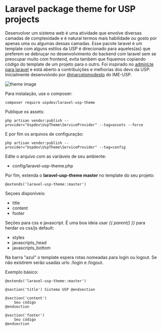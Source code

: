 # Laravel package theme for USP projects

Desenvolver um sistema web é uma atividade que envolve diversas camadas
de complexidade e é natural termos mais habilidade ou gosto por apenas
uma ou algumas dessas camadas.
Esse pacote laravel é um template com alguns estilos da USP
é direcionado para aqueles(as) que preferem se debruçar
no desenvolvimento do backend com laravel sem se preocupar muito
com frontend, evita também que fiquemos copiando código do template
de um projeto para o outro. Foi inspirado no [adminLte para laravel](https://github.com/jeroennoten/Laravel-AdminLTE)
e está aberto a contribuições e melhorias dos devs da USP.
Inicialmente desenvolvido por [@marcelomodesto](https://github.com/marcelomodesto) do IME-USP.

![theme image](https://raw.githubusercontent.com/uspdev/laravel-usp-theme/master/docs/example.png)

Para instalação, use o composer:

    composer require uspdev/laravel-usp-theme

Publique os assets:

    php artisan vendor:publish --provider="Uspdev\UspTheme\ServiceProvider" --tag=assets --force

E por fim os arquivos de configuração:

    php artisan vendor:publish --provider="Uspdev\UspTheme\ServiceProvider" --tag=config

Edite o arquivo com as variáveis de seu ambiente:

 - config/laravel-usp-theme.php

Por fim, extenda o **laravel-usp-theme master** no template do seu projeto:

    @extends('laravel-usp-theme::master')

Seçoes disponíveis:

 - title
 - content
 - footer

Seções para css e javascript. É uma boa ideia usar
*{{ parent() }}* para herdar os css/js default:

 - styles
 - javascripts_head
 - javascripts_bottom

Na barra "azul" o template espera rotas nomeadas
para login ou logout. Se não existirem serão usadas 
urls: /login e /logout.

Exemplo básico:

    @extends('laravel-usp-theme::master')

    @section('title') Sistema USP @endsection

    @section('content')
        Seu código
    @endsection

    @section('footer')
        Seu código
    @endsection
